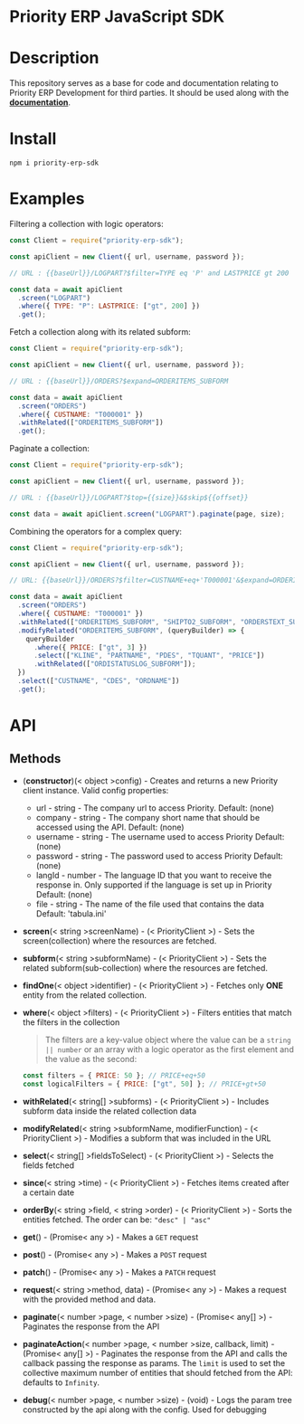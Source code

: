 # Priority ERP JavaScript SDK

# Description

This repository serves as a base for code and documentation relating to Priority ERP Development for third parties. It should be used along with the **[documentation](https://prioritysoftware.github.io/restapi/)**.

# Install

```
npm i priority-erp-sdk
```

# Examples

Filtering a collection with logic operators:

```js
const Client = require("priority-erp-sdk");

const apiClient = new Client({ url, username, password });

// URL : {{baseUrl}}/LOGPART?$filter=TYPE eq 'P' and LASTPRICE gt 200

const data = await apiClient
  .screen("LOGPART")
  .where({ TYPE: "P": LASTPRICE: ["gt", 200] })
  .get();
```

Fetch a collection along with its related subform:

```js
const Client = require("priority-erp-sdk");

const apiClient = new Client({ url, username, password });

// URL : {{baseUrl}}/ORDERS?$expand=ORDERITEMS_SUBFORM

const data = await apiClient
  .screen("ORDERS")
  .where({ CUSTNAME: "T000001" })
  .withRelated(["ORDERITEMS_SUBFORM"])
  .get();
```

Paginate a collection:

```js
const Client = require("priority-erp-sdk");

const apiClient = new Client({ url, username, password });

// URL : {{baseUrl}}/LOGPART?$top={{size}}&$skip${{offset}}

const data = await apiClient.screen("LOGPART").paginate(page, size);
```

Combining the operators for a complex query:

```js
const Client = require("priority-erp-sdk");

const apiClient = new Client({ url, username, password });

// URL: {{baseUrl}}/ORDERS?$filter=CUSTNAME+eq+'T000001'&$expand=ORDERITEMS_SUBFORM($filter=PRICE+gt+3;$select=KLINE,PARTNAME,PDES,TQUANT,PRICE;$expand=ORDISTATUSLOG_SUBFORM),SHIPTO2_SUBFORM,ORDERSTEXT_SUBFORM&$select=CUSTNAME,CDES,ORDNAME

const data = await apiClient
  .screen("ORDERS")
  .where({ CUSTNAME: "T000001" })
  .withRelated(["ORDERITEMS_SUBFORM", "SHIPTO2_SUBFORM", "ORDERSTEXT_SUBFORM"])
  .modifyRelated("ORDERITEMS_SUBFORM", (queryBuilder) => {
    queryBuilder
      .where({ PRICE: ["gt", 3] })
      .select(["KLINE", "PARTNAME", "PDES", "TQUANT", "PRICE"])
      .withRelated(["ORDISTATUSLOG_SUBFORM"]);
  })
  .select(["CUSTNAME", "CDES", "ORDNAME"])
  .get();
```

# API

## Methods

- (**constructor**)(< object >config) - Creates and returns a new Priority client instance. Valid config properties:

  - url - string - The company url to access Priority. Default: (none)
  - company - string - The company short name that should be accessed using the API. Default: (none)
  - username - string - The username used to access Priority Default: (none)
  - password - string - The password used to access Priority Default: (none)
  - langId - number - The language ID that you want to receive the response in. Only supported if the language is set up in Priority Default: (none)
  - file - string - The name of the file used that contains the data Default: 'tabula.ini'

- **screen**(< string >screenName) - (< PriorityClient >) - Sets the screen(collection) where the resources are fetched.

- **subform**(< string >subformName) - (< PriorityClient >) - Sets the related subform(sub-collection) where the resources are fetched.

- **findOne**(< object >identifier) - (< PriorityClient >) - Fetches only **ONE** entity from the related collection.

- **where**(< object >filters) - (< PriorityClient >) - Filters entities that match the filters in the collection

  > The filters are a key-value object where the value can be a `string || number` or an array with a logic operator as the first element and the value as the second:

  ```js
  const filters = { PRICE: 50 }; // PRICE+eq+50
  const logicalFilters = { PRICE: ["gt", 50] }; // PRICE+gt+50
  ```

- **withRelated**(< string[] >subforms) - (< PriorityClient >) - Includes subform data inside the related collection data

- **modifyRelated**(< string >subformName, modifierFunction) - (< PriorityClient >) - Modifies a subform that was included in the URL

- **select**(< string[] >fieldsToSelect) - (< PriorityClient >) - Selects the fields fetched

- **since**(< string >time) - (< PriorityClient >) - Fetches items created after a certain date

- **orderBy**(< string >field, < string >order) - (< PriorityClient >) - Sorts the entities fetched. The order can be: `"desc" | "asc"`

- **get**() - (Promise< any >) - Makes a `GET` request

- **post**() - (Promise< any >) - Makes a `POST` request

- **patch**() - (Promise< any >) - Makes a `PATCH` request

- **request**(< string >method, data) - (Promise< any >) - Makes a request with the provided method and data.

- **paginate**(< number >page, < number >size) - (Promise< any[] >) - Paginates the response from the API

- **paginateAction**(< number >page, < number >size, callback, limit) - (Promise< any[] >) - Paginates the response from the API and calls the callback passing the response as params. The `limit` is used to set the collective maximum number of entities that should fetched from the API: defaults to `Infinity`.

- **debug**(< number >page, < number >size) - (void) - Logs the param tree constructed by the api along with the config. Used for debugging
